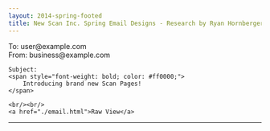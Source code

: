 ```yaml
---
layout: 2014-spring-footed
title: New Scan Inc. Spring Email Designs - Research by Ryan Hornberger
---
```


<div class="pad spaced">
	To: user@example.com
	<br/>
	From: business@example.com
	<br/>

<!-- SUBJECT HERE -->	
	Subject: 
	<span style="font-weight: bold; color: #ff0000;"> 
		Introducing brand new Scan Pages!
	</span>
<!-- SUBJECT HERE -->	
	
	<br/><br/>
	<a href="./email.html">Raw View</a>
</div>

<hr/>
<div>
	<script language="javascript">
	<!--
	function autoResize(id){
	    var newheight;
	    
	    if(document.getElementById){
	        newheight=document.getElementById(id).contentWindow.document .body.scrollHeight;
	    }

	    document.getElementById(id).height= (newheight) + "px";
	}
	//-->
	</script>
	<iframe src="./email.html" width="100%"  height="200px" marginheight="0" frameborder="0" id="emailFrame" onload="autoResize('emailFrame')"></iframe>
</div>

<hr/>
<div class="pad spaced">
	<br/>
	<p>
		Designed by: Garrett Gee
		<br/>
		Built by: Ryan Hornberger
	</p>

	<p>
		I am using <a href="http://zurb.com/ink/" target="_blank">Zurb-Ink</a> to build this email. Don't forget to use their "<a href="http://zurb.com/ink/inliner.php" target="_blank">inliner</a>" to convert the css to inline styles when you are done. (Also, remove the link to their css file)
	</p>
	<p>
		I am also using <a href="http://placehold.it" target="_blank">placehold.it</a> to fill in spaces for images as I build. Like this:
	</p>
	<img class="center" width="180" height="60" src="http://placehold.it/360x120/c9001c/ffffff&text=Placeholder">
	<br/><br/>
</div>